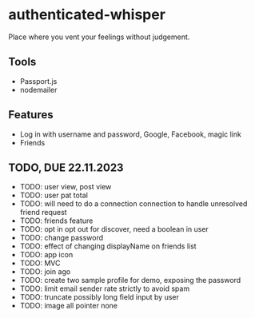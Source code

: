 # authenticated-whisper

Place where you vent your feelings without judgement.

## Tools

- Passport.js
- nodemailer

## Features

- Log in with username and password, Google, Facebook, magic link
- Friends

## TODO, DUE 22.11.2023

- TODO: user view, post view
- TODO: user pat total
- TODO: will need to do a connection connection to handle unresolved friend request
- TODO: friends feature
- TODO: opt in opt out for discover, need a boolean in user
- TODO: change password
- TODO: effect of changing displayName on friends list
- TODO: app icon
- TODO: MVC
- TODO: join ago
- TODO: create two sample profile for demo, exposing the password
- TODO: limit email sender rate strictly to avoid spam
- TODO: truncate possibly long field input by user
- TODO: image all pointer none
